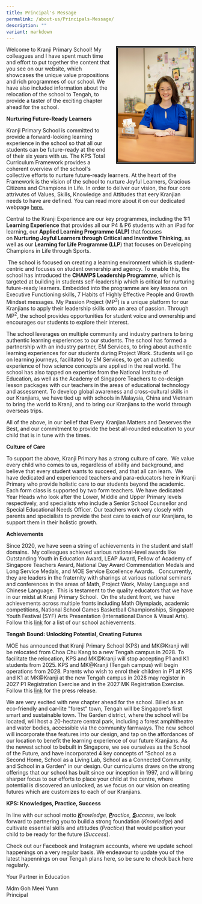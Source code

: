 ```yaml
---
title: Principal's Message
permalink: /about-us/Principals-Message/
description: ""
variant: markdown
---
```

<img style="width:40%;height:50% ; border:5px double black; float: right; margin: 0px 0px 15px 15px;" src="/images/About%20Us/Principal's%20Message/P1.jpg">

<p>
Welcome to Kranji Primary School! My colleagues and I have spent much time and effort to put together the content that you see on our website, which showcases the unique value propositions and rich programmes of our school. We have also included information about the relocation of the school to Tengah, to provide a taster of the exciting chapter ahead for the school.
</p>

**Nurturing Future-Ready Learners**

<p>Kranji Primary School is committed to provide a forward-looking learning experience in the school so that all our students can be future-ready at the end of their six years with us. The KPS Total Curriculum Framework provides a coherent overview of the school's collective efforts to nurture future-ready learners. At the heart of the Framework is the vision of the school to nurture Joyful Learners, Gracious Citizens and Champions in Life. In order to deliver our vision, the four core attrivutes of Values, Skills, Knowledge and Attitudes that eery Kranjian needs to have are defined. You can read more about it on our dedicated webpage&nbsp;<a href="https://www.kranjipri.moe.edu.sg/our-curriculum/total-curriculum-framework/introduction/">here. </a>
</p>
  

Central to the Kranji Experience are our key programmes, including the&nbsp;**1:1 Learning Experience**&nbsp;that provides all our P4 &amp; P6 students with an iPad for learning, our&nbsp;**Applied Learning Programme (ALP)** that focuses on&nbsp;**Nurturing Joyful Learners through Critical and Inventive Thinking**, as well as our **Learning for Life Programme (LLP**) that focuses on&nbsp;Developing Champions in Life through Sports.

&nbsp;The school is focused on creating a learning environment which is student-centric and focuses on student ownership and agency. To enable this, the school has introduced the **CHAMPS Leadership Programme**, which is targeted at building in students self-leadership which is critical for nurturing future-ready learners. Embedded into the programme are key lessons on Executive Functioning skills, 7 Habits of Highly Effective People and Growth Mindset messages. My Passion Project (MP<sup>2</sup>) is a unique platform for our Kranjians to apply their leadership skills onto an area of passion. Through MP<sup>2</sup>, the school provides opportunities for student voice and ownership and encourages our students to explore their interest.

The school leverages on multiple community and industry partners to bring authentic learning experiences to our students. The school has formed a partnership with an industry partner, EM Services, to bring about authentic learning experiences for our students during Project Work. Students will go on learning journeys, facilitated by EM Services, to get an authentic experience of how science concepts are applied in the real world. The school has also tapped on expertise from the National Institute of Education, as well as the Academy of Singapore Teachers to co-design lesson packages with our teachers in the areas of educational technology and assessment. To develop global awareness and cross-cultural skills in our Kranjians, we have tied up with schools in Malaysia, China and Vietnam to bring the world to Kranji, and to bring our Kranjians to the world through overseas trips.

All of the above, in our belief that Every Kranjian Matters and Deserves the Best, and our commitment to provide the best all-rounded education to your child that is in tune with the times.&nbsp;

  

**Culture of Care**

To support the above, Kranji Primary has a strong culture of care.&nbsp; We value every child who comes to us, regardless of ability and background, and believe that every student wants to succeed, and that all can learn.&nbsp; We have dedicated and experienced teachers and para-educators here in Kranji Primary who provide holistic care to our students beyond the academic. Each form class is supported by two form teachers. We have dedicated Year Heads who look after the Lower, Middle and Upper Primary levels respectively, and specialists who include a Senior School Counsellor and Special Educational Needs Officer. Our teachers work very closely with parents and specialists to provide the best care to each of our Kranjians, to support them in their holistic growth.

  

**Achievements**

Since 2020, we have seen a string of achievements in the student and staff domains.&nbsp; My colleagues achieved various national-level awards like Outstanding&nbsp;Youth in Education Award, LEAP Award,&nbsp;Fellow of Academy of Singapore Teachers Award,&nbsp;National Day Award Commendation Medals and Long Service Medals, and MOE Service Excellence Awards.&nbsp; &nbsp;Concurrently, they are leaders in the fraternity with sharings at various national seminars and conferences in the areas of Math, Project Work, Malay Language and Chinese Language.&nbsp; This is testament to the quality educators that we have in our midst at Kranji Primary School.&nbsp; On the student front, we have achievements across multiple fronts including Math Olympiads, academic competitions,&nbsp;National School Games Basketball Championships,&nbsp;Singapore Youth Festival (SYF) Arts Presentation (International Dance &amp; Visual Arts).&nbsp; Follow this [link](https://kranjipri.moe.edu.sg/life-at-kranji/achievements/student-and-school-achievement/) for a list of our school achievements.

**Tengah Bound: Unlocking Potential, Creating Futures**

MOE has announced that Kranji Primary School (KPS) and MK@Kranji will be relocated from Choa Chu Kang to a new Tengah campus in 2028. To facilitate the relocation, KPS and MK@Kranji will stop accepting P1 and K1 students from 2025. KPS and MK@Kranji (Tengah campus) will begin operations from 2028. Parents who wish to enrol their children in P1 at KPS and K1 at MK@Kranji at the new Tengah campus in 2028 may register in 2027 P1 Registration Exercise and in the 2027 MK Registration Exercise. Follow this [link](https://www.moe.gov.sg/news/press-releases/20240116-meeting-shifting-demand-for-school-and-preschool-places-across-singapore) for the press release.

We are very excited with new chapter ahead for the school. Billed as an  eco-friendly and car-lite "forest" town, Tengah will be Singapore's first smart and sustainable town. The Garden district, where the school will be located, will host a 20-hectare central park, including a forest amphitheatre and water bodies, accessible via the community farmways. The new school will incorporate thse features into our design, and tap on the affordances of our location to benefit the learning experience of our future Kranjians. As the newest school to bebuilt in Singapore, we see ourselves as the School of the Future, and have incorporated 4 key concepts of "School as a Second Home, School as a Living Lab, School as a Connected Community, and School in a Garden" in our design. Our curriculums draws on the strong offerings that our school has built since our inception in 1997, and will bring sharper focus to our efforts to place your child at the centre, where potential is discovered an unlocked, as we focus on our vision on creating futures which are customizes to each of our Kranjians.


**KPS: Knowledges, Practice, Success**

In line with our school motto&nbsp;<u>***K***</u>_nowledge,&nbsp;<u>***P***</u>ractice,&nbsp;<u>***S***</u>uccess_, we look forward to partnering you to build a strong foundation (_Knowledge_)&nbsp;and cultivate essential skills and attitudes (_Practice_) that would position your child to be ready for the future (_Success_).

Check out our Facebook and Instagram accounts, where we update school happenings on a very regular basis. We endeavour to update you of the latest hapennings on our Tengah plans here, so be sure to check back here regularly.

Your Partner in Education  

Mdm Goh Meei Yunn<br>Principal